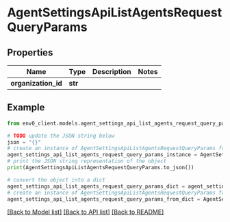 # AgentSettingsApiListAgentsRequestQueryParams


## Properties

Name | Type | Description | Notes
------------ | ------------- | ------------- | -------------
**organization_id** | **str** |  | 

## Example

```python
from env0_client.models.agent_settings_api_list_agents_request_query_params import AgentSettingsApiListAgentsRequestQueryParams

# TODO update the JSON string below
json = "{}"
# create an instance of AgentSettingsApiListAgentsRequestQueryParams from a JSON string
agent_settings_api_list_agents_request_query_params_instance = AgentSettingsApiListAgentsRequestQueryParams.from_json(json)
# print the JSON string representation of the object
print(AgentSettingsApiListAgentsRequestQueryParams.to_json())

# convert the object into a dict
agent_settings_api_list_agents_request_query_params_dict = agent_settings_api_list_agents_request_query_params_instance.to_dict()
# create an instance of AgentSettingsApiListAgentsRequestQueryParams from a dict
agent_settings_api_list_agents_request_query_params_from_dict = AgentSettingsApiListAgentsRequestQueryParams.from_dict(agent_settings_api_list_agents_request_query_params_dict)
```
[[Back to Model list]](../README.md#documentation-for-models) [[Back to API list]](../README.md#documentation-for-api-endpoints) [[Back to README]](../README.md)


